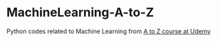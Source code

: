 # MachineLearning-A-to-Z
Python codes related to Machine Learning from [A to Z course at Udemy](https://www.udemy.com/course/machinelearning/)
